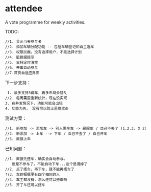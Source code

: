 attendee
========

A vote programme for weekly activities.

TODO:

	//1. 显示当天参与者
	//2. 添加车辆分配功能 -- 包括车辆登记和自主选车
	//3. 权限拦截，没有选择用户，不能选择计划
	//4. 脏数据提示
	//5. 支持定时清空
	//6. 开车自动参与
	//7.首页自适应界面


下一步支持：

	-1. 最多支持3辆车，再多布局会错乱
	//2. 每周需要重新统计，现在没实现
	3. 在并发情况下，功能可能会出错
	4. 功能为先， 没有可以防止恶意攻击

测试方案：

	//1. 新参加 -> 添加车 -> 别人乘坐车 -> 删除车 / 自己不去了 (1.2.3. X 2)
	//2. 新添加 -> 上车 --> 下车 / 自己不去了 / 自己开车
	//3. 直接上车

已知问题：

	//1. 直接先搭车，确实会自动参与。
	   但是不参与了，不能自动下车...这个是漏掉了
	//2. 点了搭车，再下车，就不能再搭车了
	??3. 车的框框里有四个相同的人
	//4. 车主都没有，怎么还可以搭车啊
	//5. 开了车还可以搭车
